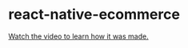# react-native-ecommerce

[Watch the video to learn how it was made.](https://youtu.be/U-7B_cItfH8)
